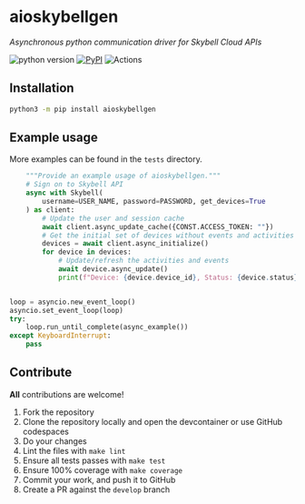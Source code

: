 # aioskybellgen
_Asynchronous python communication driver for Skybell Cloud APIs_

![python version](https://img.shields.io/badge/Python-3.9=><=3.13-blue.svg)
[![PyPI](https://img.shields.io/pypi/v/aioskybellgen)](https://pypi.org/project/aioskybellgen)
![Actions](https://github.com/tcareyintx/aioskybellgen/workflows/Actions/badge.svg?branch=main)


## Installation

```bash
python3 -m pip install aioskybellgen
```

## Example usage

More examples can be found in the `tests` directory.

```python
    """Provide an example usage of aioskybellgen."""
    # Sign on to Skybell API
    async with Skybell(
        username=USER_NAME, password=PASSWORD, get_devices=True
    ) as client:
        # Update the user and session cache
        await client.async_update_cache({CONST.ACCESS_TOKEN: ""})
        # Get the initial set of devices without events and activities
        devices = await client.async_initialize()
        for device in devices:
            # Update/refresh the activities and events
            await device.async_update()
            print(f"Device: {device.device_id}, Status: {device.status}")


loop = asyncio.new_event_loop()
asyncio.set_event_loop(loop)
try:
    loop.run_until_complete(async_example())
except KeyboardInterrupt:
    pass
```

## Contribute

**All** contributions are welcome!

1. Fork the repository
2. Clone the repository locally and open the devcontainer or use GitHub codespaces
3. Do your changes
4. Lint the files with `make lint`
5. Ensure all tests passes with `make test`
6. Ensure 100% coverage with `make coverage`
7. Commit your work, and push it to GitHub
8. Create a PR against the `develop` branch
